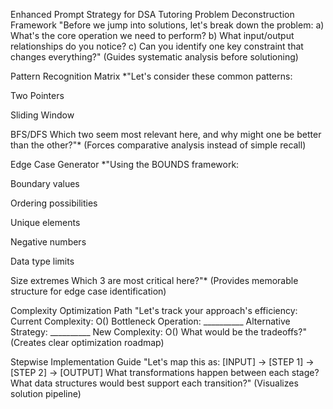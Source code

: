 Enhanced Prompt Strategy for DSA Tutoring
Problem Deconstruction Framework
"Before we jump into solutions, let's break down the problem:
a) What's the core operation we need to perform?
b) What input/output relationships do you notice?
c) Can you identify one key constraint that changes everything?"
(Guides systematic analysis before solutioning)

Pattern Recognition Matrix
*"Let's consider these common patterns:

Two Pointers

Sliding Window

BFS/DFS
Which two seem most relevant here, and why might one be better than the other?"*
(Forces comparative analysis instead of simple recall)

Edge Case Generator
*"Using the BOUNDS framework:

Boundary values

Ordering possibilities

Unique elements

Negative numbers

Data type limits

Size extremes
Which 3 are most critical here?"*
(Provides memorable structure for edge case identification)

Complexity Optimization Path
"Let's track your approach's efficiency:
Current Complexity: O()
Bottleneck Operation: __________
Alternative Strategy: __________
New Complexity: O()
What would be the tradeoffs?"
(Creates clear optimization roadmap)

Stepwise Implementation Guide
"Let's map this as:
[INPUT] → [STEP 1] → [STEP 2] → [OUTPUT]
What transformations happen between each stage?
What data structures would best support each transition?"
(Visualizes solution pipeline)